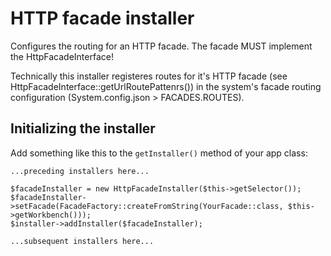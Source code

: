 # HTTP facade installer

Configures the routing for an HTTP facade. The facade MUST implement the HttpFacadeInterface!

Technically this installer registeres routes for it's HTTP facade (see HttpFacadeInterface::getUrlRoutePattenrs()) in the system's facade routing configuration (System.config.json > FACADES.ROUTES).

## <a name="init"></a>Initializing the installer

Add something like this to the `getInstaller()` method of your app class:

```
...preceding installers here...
        
$facadeInstaller = new HttpFacadeInstaller($this->getSelector());
$facadeInstaller->setFacade(FacadeFactory::createFromString(YourFacade::class, $this->getWorkbench()));
$installer->addInstaller($facadeInstaller);
 
...subsequent installers here...
```